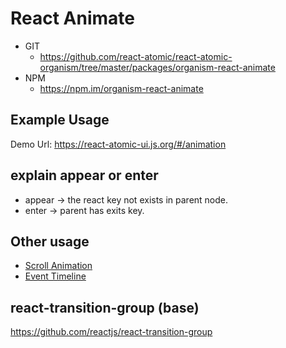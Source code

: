 React Animate 
===============
   * GIT
      * https://github.com/react-atomic/react-atomic-organism/tree/master/packages/organism-react-animate 
   * NPM
      * https://npm.im/organism-react-animate

## Example Usage
Demo Url:
https://react-atomic-ui.js.org/#/animation

## explain appear or enter
* appear -> the react key not exists in parent node.
* enter -> parent has exits key.

## Other usage
* [Scroll Animation](https://github.com/react-atomic/react-atomic-organism/tree/master/packages/organism-react-scroll-animate)
* [Event Timeline](https://github.com/react-atomic/react-atomic-organism/tree/master/packages/organism-react-event-timeline)

## react-transition-group (base)
https://github.com/reactjs/react-transition-group
